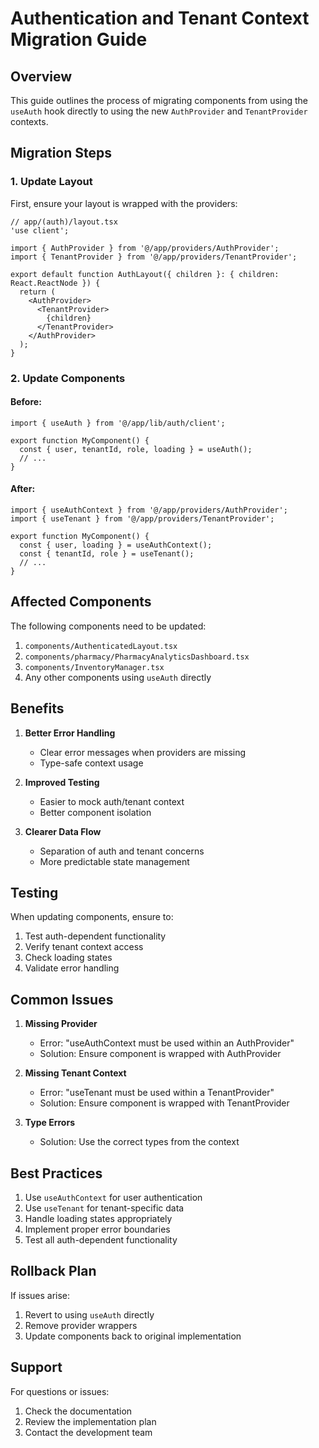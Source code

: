 # Authentication and Tenant Context Migration Guide

## Overview

This guide outlines the process of migrating components from using the `useAuth` hook directly to using the new `AuthProvider` and `TenantProvider` contexts.

## Migration Steps

### 1. Update Layout

First, ensure your layout is wrapped with the providers:

```tsx
// app/(auth)/layout.tsx
'use client';

import { AuthProvider } from '@/app/providers/AuthProvider';
import { TenantProvider } from '@/app/providers/TenantProvider';

export default function AuthLayout({ children }: { children: React.ReactNode }) {
  return (
    <AuthProvider>
      <TenantProvider>
        {children}
      </TenantProvider>
    </AuthProvider>
  );
}
```

### 2. Update Components

#### Before:
```tsx
import { useAuth } from '@/app/lib/auth/client';

export function MyComponent() {
  const { user, tenantId, role, loading } = useAuth();
  // ...
}
```

#### After:
```tsx
import { useAuthContext } from '@/app/providers/AuthProvider';
import { useTenant } from '@/app/providers/TenantProvider';

export function MyComponent() {
  const { user, loading } = useAuthContext();
  const { tenantId, role } = useTenant();
  // ...
}
```

## Affected Components

The following components need to be updated:

1. `components/AuthenticatedLayout.tsx`
2. `components/pharmacy/PharmacyAnalyticsDashboard.tsx`
3. `components/InventoryManager.tsx`
4. Any other components using `useAuth` directly

## Benefits

1. **Better Error Handling**
   - Clear error messages when providers are missing
   - Type-safe context usage

2. **Improved Testing**
   - Easier to mock auth/tenant context
   - Better component isolation

3. **Clearer Data Flow**
   - Separation of auth and tenant concerns
   - More predictable state management

## Testing

When updating components, ensure to:

1. Test auth-dependent functionality
2. Verify tenant context access
3. Check loading states
4. Validate error handling

## Common Issues

1. **Missing Provider**
   - Error: "useAuthContext must be used within an AuthProvider"
   - Solution: Ensure component is wrapped with AuthProvider

2. **Missing Tenant Context**
   - Error: "useTenant must be used within a TenantProvider"
   - Solution: Ensure component is wrapped with TenantProvider

3. **Type Errors**
   - Solution: Use the correct types from the context

## Best Practices

1. Use `useAuthContext` for user authentication
2. Use `useTenant` for tenant-specific data
3. Handle loading states appropriately
4. Implement proper error boundaries
5. Test all auth-dependent functionality

## Rollback Plan

If issues arise:

1. Revert to using `useAuth` directly
2. Remove provider wrappers
3. Update components back to original implementation

## Support

For questions or issues:
1. Check the documentation
2. Review the implementation plan
3. Contact the development team 
